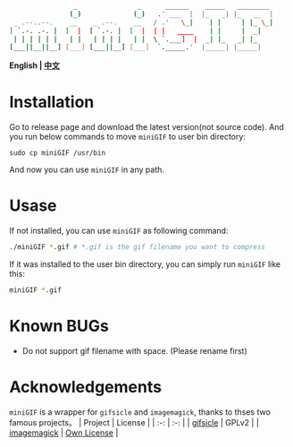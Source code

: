 
````bash
                _               _      ______    _____   ________  
               (_)             (_)   .' ___  |  |_   _| |_   __  | 
 _ .--..--.    __    _ .--.    __   / .'   \_|    | |     | |_ \_| 
[ `.-. .-. |  [  |  [ `.-. |  [  |  | |   ____    | |     |  _|    
 | | | | | |   | |   | | | |   | |  \ `.___]  |  _| |_   _| |_     
[___||__||__] [___] [___||__] [___]  `._____.'  |_____| |_____|    
````
**English | [中文](./docs/README_CN.md)**

# Installation

Go to release page and download the latest version(not source code). And you run below commands to move `miniGIF` to user bin directory:
````
sudo cp miniGIF /usr/bin
````

And now you can use `miniGIF` in any path.

# Usase
If not installed, you can use `miniGIF` as following command:
````bash
./miniGIF *.gif # *.gif is the gif filename you want to compress
````
If it was installed to the user bin directory, you can simply run `miniGIF` like this:
````bash
miniGIF *.gif
````
# Known BUGs
- Do not support gif filename with space. (Please rename first)

# Acknowledgements
`miniGIF` is a wrapper for `gifsicle` and `imagemagick`, thanks to thses two famous projects。
| Project | License |
| :-: | :-: |
| [gifsicle](https://github.com/kohler/gifsicle) | GPLv2 |
| [imagemagick](https://github.com/ImageMagick/ImageMagick) | [Own License](https://imagemagick.org/script/license.php) |